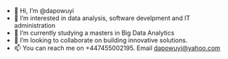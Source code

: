 - 👋 Hi, I’m @dapowuyi
- 👀 I’m interested in data analysis, software develpment and IT administration
- 🌱 I’m currently studying a masters in Big Data Analytics
- 💞️ I’m looking to collaborate on building innovative solutions.
- 📫 You can reach me on +447455002195. Email dapowuyi@yahoo.com

<!---
dapowuyi/dapowuyi is a ✨ special ✨ repository because its `README.md` (this file) appears on your GitHub profile.
You can click the Preview link to take a look at your changes.
--->

